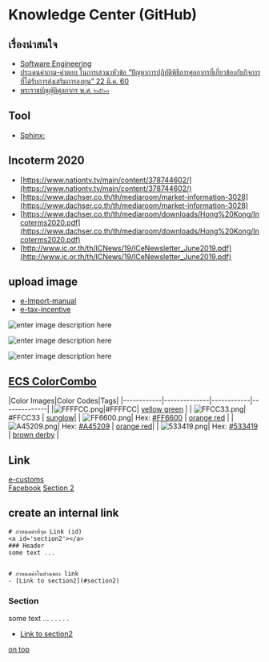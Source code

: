 Knowledge Center (GitHub)
===

## เรื่องน่าสนใจ

- [Software Engineering](https://sites.google.com/site/softeng07/)
- [ประเดนคำถาม-คําตอบ ในการเสวนาหัวข้อ  “ปัญหาการปฏิบัติพิธีการศุลกากรที่เกี่ยวข้องกับกิจการที่ได้รับการส่งเสริมการลงทุน” 22 มี.ค. 60](https://www.boi.go.th/upload/content/QuestionAnswer_32263.pdf)
- [พระราชบัญญัติศุลกากร พ.ศ. ๒๕๖๐](https://laws.customselp.com/Article)
## Tool
- [Sphinx: ](https://www.sphinx-doc.org/en/master/)
## Incoterm 2020
- [https://www.nationtv.tv/main/content/378744602/](https://www.nationtv.tv/main/content/378744602/)
- [https://www.dachser.co.th/th/mediaroom/market-information-3028](https://www.dachser.co.th/th/mediaroom/market-information-3028)
- [https://www.dachser.co.th/th/mediaroom/downloads/Hong%20Kong/Incoterms2020.pdf](https://www.dachser.co.th/th/mediaroom/downloads/Hong%20Kong/Incoterms2020.pdf)
- [http://www.ic.or.th/th/ICNews/19/ICeNewsletter_June2019.pdf](http://www.ic.or.th/th/ICNews/19/ICeNewsletter_June2019.pdf)

## upload image
- [e-Import-manual](https://github.com/yosarawut/KnowledgeCenter/tree/master/KnowledgeCenter/e-Customs/e-Import/e-Import-manual/img)
- [e-tax-incentive](https://github.com/yosarawut/KnowledgeCenter/tree/master/img/e-tax-incentive)

![enter image description here](https://github.com/yosarawut/knowledge-base/raw/master/img/cover-knowledge.png)

![enter image description here](https://github.com/yosarawut/knowledge-base/raw/master/img/cover-knowledge-2.png)

![enter image description here](https://github.com/yosarawut/knowledge-base/raw/master/img/cover-knowledge-3.png)


## [ECS ColorCombo](https://www.colorcombos.com/color-schemes/1263/ColorCombo1263-with-colors-FFFFCC-FFCC33-FF6600-A45209-533419 "ColorCombo1263 with Hex Colors #FFFFCC #FFCC33 #FF6600 #A45209 #533419")


|Color Images|Color Codes|Tags|
|------------|--------------|------------|--------------|
|![FFFFCC.png](https://www.colorcombos.com/images/colors/hex/FFFFCC.png "Color Image")|#FFFFCC| [yellow green](https://www.colorcombos.com/tags/colors/yellow-green)  |
|
![FFCC33.png](https://www.colorcombos.com/images/colors/hex/FFCC33.png)| #FFCC33 |  [sunglow](https://www.colorcombos.com/tags/colors/sunglow)|
| ![FF6600.png](https://www.colorcombos.com/images/colors/hex/FF6600.png)| Hex:  [#FF6600](https://www.colorcombos.com/colors/FF6600) |  [orange red](https://www.colorcombos.com/tags/colors/orange-red) |
 |
 ![A45209.png](https://www.colorcombos.com/images/colors/hex/A45209.png)| Hex:  [#A45209](https://www.colorcombos.com/colors/A45209)   |  [orange red](https://www.colorcombos.com/tags/colors/orange-red)|
|
![533419.png](https://www.colorcombos.com/images/colors/hex/533419.png)| Hex:  [#533419](https://www.colorcombos.com/colors/533419)   |  [brown derby](https://www.colorcombos.com/tags/colors/brown-derby)  |






## Link
<a id='top'></a>
[e-customs][1]  
[Facebook][2]
[Section 2][3]  
  
[1]: http://www.e-customs.co.th 
[2]: https://www.facebook.com/ECS.24hr/
[3]: #section2

## create an internal link


```
# กำหนดค่าที่จุด Link (id)
<a id='section2'></a>
### Header 
some text ...


# กำหนดค่าในส่วนของ link
- [Link to section2](#section2)
```

<a id='section2'></a>
### Section 
some text ...
.
.
.
.
.



- [Link to section2](#section2)



[on top](#top)
<!--stackedit_data:
eyJoaXN0b3J5IjpbMTA1NTExMjU3MiwxOTc3MDc2NDIzLDEyMz
QwODI5OSwtODEwMzcwNzYyLC0xNzYyMjE2MjIyLDQzOTMxODU3
MSwxNDU3MDIwOTU4LC0yNTk3NjEwMjUsMTYwODA1MDU4OCwxOT
k5NjY4NzExLC0xOTcyNzI5MDQxLC05Mzg3NTgwMzUsLTE1NzYx
NTkyNjYsMzE1Njg2MDk4XX0=
-->
